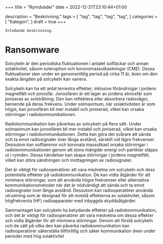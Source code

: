+++
title = "Rymdväder"
date = 2022-12-21T23:10:44+01:00

description = "Beskrivning."
tags = [
    "tag",
    "tag",
    "tag",
    "tag",
]
categories = [
    "Kategori",
]
draft = true
+++

`Inledande beskrivning.`
<!--more-->
# Ransomware
Solcykeln är den periodiska fluktuationen i antalet solfläckar och annan solaktivitet, såsom soleruption och koronomassutkastningar (CME). Dessa fluktuationer sker under en genomsnittlig period på cirka 11 år, även om den exakta längden på solcykeln kan variera.

Solcykeln kan ha ett antal terrestra effekter, inklusive förändringar i jordens magnetfält och jonosfär. Jonosfären är ett lager av jordens atmosfär som joniseras av solstrålning. Den kan reflektera eller absorbera radiovågor, beroende på deras frekvens. Under solmaximum, när solaktiviteten är som högst, kan jonosfären bli mer instabil och joniserad, vilket kan orsaka störningar i radiokommunikationen.

Radiokommunikation kan påverkas av solcykeln på flera sätt. Under solmaximum kan jonosfären bli mer instabil och joniserad, vilket kan orsaka störningar i radiokommunikationen. Detta kan göra det svårare att sända och ta emot radiosignaler över långa avstånd, särskilt vid lägre frekvenser. Dessutom kan solflammor och koronala massutkast orsaka störningar i radiokommunikationen genom att stora mängder energi och partiklar släpps ut i rymden. Dessa händelser kan skapa störningar i jordens magnetfält, vilket kan störa sändningen och mottagningen av radiosignaler.

Det är viktigt för radiooperatörer att vara medvetna om solcykeln och dess potentiella effekter på radiokommunikation. De kan vidta åtgärder för att minimera störningar, som att använda högre frekvenser eller alternativa kommunikationsmetoder när
det är nödvändigt att sända och ta emot radiosignaler över långa avstånd. Dessutom kan radiooperatörer använda utrustning som är designad för att motstå effekterna av solaktivitet, såsom högfrekventa (HF) radioapparater med inbyggda skyddsåtgärder.

Sammantaget kan solcykeln ha betydande effekter på radiokommunikation, och det är viktigt för radiooperatörer att vara medvetna om dessa effekter och vidta åtgärder för att minimera störningar. Genom att förstå solcykeln och de sätt på vilka den kan påverka radiokommunikation kan radiooperatörer säkerställa tillförlitlig och säker kommunikation även under perioder med hög solaktivitet